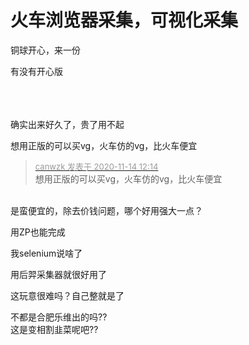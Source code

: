 # 火车浏览器采集，可视化采集


铜球开心，来一份

有没有开心版<br />
<br />
<br />
​​​​​​​​

确实出来好久了，贵了用不起

想用正版的可以买vg，火车仿的vg，比火车便宜

<div class="quote"><blockquote><font size="2"><a href="https://www.hostloc.com/forum.php?mod=redirect&amp;goto=findpost&amp;pid=9452541&amp;ptid=766561" target="_blank"><font color="#999999">canwzk 发表于 2020-11-14 12:14</font></a></font><br />
想用正版的可以买vg，火车仿的vg，比火车便宜</blockquote></div><br />
是蛮便宜的，除去价钱问题，哪个好用强大一点？

用ZP也能完成

我selenium说啥了

用后羿采集器就很好用了

这玩意很难吗？自己整就是了

不都是合肥乐维出的吗??<br />
这是变相割韭菜呢吧??
